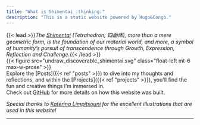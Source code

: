 ```yaml
---
title: "What is Shimentai :thinking:"
description: "This is a static website powered by Hugo&Congo."
---
```

{{< lead >}}_The [Shimentai](https://en.wiktionary.org/wiki/%E3%81%97%E3%82%81%E3%82%93%E3%81%9F%E3%81%84#Japanese) (Tetrahedron; 四面体), more than a mere geometric form, is the foundation of our material world, and more, a symbol of humanity’s pursuit of transcendence through Growth, Expression, Reflection and Challenge._{{< /lead >}}  
{{< figure src="undraw_discoverable_shimentai.svg" class="float-left mt-6 max-w-prose" >}}  
Explore the [Posts]({{< ref "posts" >}}) to dive into my thoughts and reflections, and within the [Projects]({{< ref "projects" >}}), you'll find the fun and creative things I’m immersed in.  
Check out [GitHub](https://github.com/qogris/shimentai/) for more details on how this website was built.  

_Special thanks to [Katerina Limpitsouni](https://ninalimpi.com) for the excellent illustrations that are used in this website!_  

---

